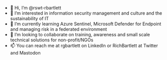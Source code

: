 - 👋 Hi, I’m @rswt-rbartlett
- 👀 I’m interested in information security management and culture and the sustainability of IT
- 🌱 I’m currently learning Azure Sentinel, Microsoft Defender for Endpoint and managing risk in a federated environment
- 💞️ I’m looking to collaborate on training, awareness and small scale technical solutions for non-profit/NGOs
- 📫 You can reach me at rgbartlett on LinkedIn or RichBartlett at Twitter and Mastodon

<!---
rswt-rbartlett/rswt-rbartlett is a ✨ special ✨ repository because its `README.md` (this file) appears on your GitHub profile.
You can click the Preview link to take a look at your changes.
--->
